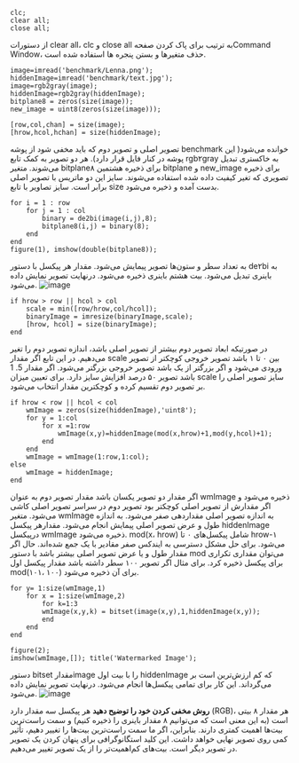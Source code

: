 
```
clc;
clear all;
close all;
```
از دستورات clear all، clc و close all  به ترتیب برای پاک کردن صفحهCommand Window، حذف متغیرها و بستن پنجره ها استفاده شده است.
```
image=imread('benchmark/Lenna.png');
hiddenImage=imread('benchmark/text.jpg');
image=rgb2gray(image); 
hiddenImage=rgb2gray(hiddenImage); 
bitplane8 = zeros(size(image));
new_image = uint8(zeros(size(image)));

[row,col,chan] = size(image);
[hrow,hcol,hchan] = size(hiddenImage);
```
تصویر اصلی و تصویر دوم که باید مخفی شود از پوشه benchmark خوانده می‌شود( این پوشه در کنار فایل قرار دارد). هر دو تصویر به کمک تابع rgb۲gray به خاکستری تبدیل می‌شوند. متغیر bitplane۸ برای ذخیره هشتمین bitplane و new_image برای ذخیره تصویری که تغیر کیفیت داده شده استفاده می‌شوند. سایز این دو ماتریس با تصویر اصلی برابر است. سایز تصاویر با تابع size بدست آمده و ذخیره می‌شود.
```
for i = 1 : row
    for j = 1 : col
        binary = de2bi(image(i,j),8);
        bitplane8(i,j) = binary(8);
    end
end
figure(1), imshow(double(bitplane8));
```
به تعداد سطر و ستون‌ها تصویر پیمایش می‌شود. مقدار هر پیکسل با دستور de۲bi به باینری تبدیل می‌شود. بیت هشتم باینری ذخیره می‌شود. درنهایت تصویر نمایش داده می‌شود.
 ![image](https://github.com/semnan-university-ai/image-processing-class-002/blob/main/exercises/fvatani/18/tamrin18-1.png)

```
if hrow > row || hcol > col
    scale = min([row/hrow,col/hcol]);
    binaryImage = imresize(binaryImage,scale);
    [hrow, hcol] = size(binaryImage);
end
```
در صورتیکه ابعاد تصویر دوم بیشتر از تصویر اصلی باشد، اندازه تصویر دوم را تغیر می‌دهیم. در این تابع اگر مقدار scale بین ۰ تا ۱ باشد تصویر خروجی کوچکتر از تصویر ورودی می‌شود و اگر بزرگتر از یک باشد تصویر خروجی بزرگتر می‌شود. اگر مقدار 5. 1 باشد تصویر ۵۰ درصد افزایش سایز دارد. برای تعیین میزان scale سایز تصویر اصلی را بر تصویر دوم تقسیم کرده و کوچکترین مقدار انتخاب می‌شود.
```
if hrow < row || hcol < col
    wmImage = zeros(size(hiddenImage),'uint8');
    for y = 1:col
        for x =1:row
            wmImage(x,y)=hiddenImage(mod(x,hrow)+1,mod(y,hcol)+1);
        end
    end
    wmImage = wmImage(1:row,1:col);
else
    wmImage = hiddenImage;
end
```
اگر مقدار دو تصویر یکسان باشد مقدار تصویر دوم به عنوان wmImage ذخیره می‌شود و اگر مقدارش از تصویر اصلی کوچکتر بود تصویر دوم در سراسر تصویر اصلی کاشی می‌شود. متغیر wmImage به اندازه تصویر اصلی مقداردهی صفر می‌شود. به اندازه طول و عرض تصویر اصلی پیمایش انجام می‌شود. مقدارهر پیکسل hiddenImage درپیکسل wmImage ذخیره می‌شود. mod(x، hrow) شامل پیکسل‌های ۰ تا hrow-۱ می‌شود. برای حل مشکل دسترسی به ایندکس صفر مقادیر با یک جمع شده‌اند. حال اگر مقدار طول و یا عرض تصویر اصلی بیشتر باشد با دستور mod می‌توان مقداری تکراری برای پیکسل ذخیره کرد. برای مثال اگر تصویر ۱۰۰ سطر داشته باشد مقدار پیکسل اول mod(۱۰۱، ۱۰۰) برای آن ذخیره می‌شود.
```
for y= 1:size(wmImage,1)
    for x = 1:size(wmImage,2)
        for k=1:3
        wmImage(x,y,k) = bitset(image(x,y),1,hiddenImage(x,y));
        end
    end
end

figure(2);
imshow(wmImage,[]); title('Watermarked Image');
```
دستور bitset مقدارimage را با بیت اول hiddenImage که کم ارزش‌ترین است بر می‌گرداند. این کار برای تمامی پیکسل‌ها انجام می‌شود. درنهایت تصویر نمایش داده می‌شود.
 ![image](https://github.com/semnan-university-ai/image-processing-class-002/blob/main/exercises/fvatani/18/tamrin18-2.png)
 
 
 **روش مخفی کردن خود را توضیح دهید**
هر پیکسل سه مقدار دارد (RGB)، هر مقدار ۸ بیتی است (به این معنی است که می‌توانیم ۸ مقدار باینری را ذخیره کنیم) و سمت راست‌ترین بیت‌ها اهمیت کمتری دارند. بنابراین، اگر ما سمت راست‌ترین بیت‌ها را تغییر دهیم، تأثیر کمی روی تصویر نهایی خواهد داشت. این کلید استگانوگرافی برای پنهان کردن یک تصویر در تصویر دیگر است. بیت‌های کم‌اهمیت‌تر را از یک تصویر تغییر می‌دهیم.

